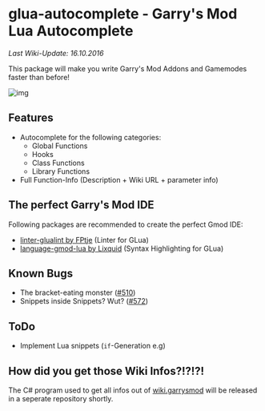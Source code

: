 # glua-autocomplete - Garry's Mod Lua Autocomplete

*Last Wiki-Update: 16.10.2016*

This package will make you write Garry's Mod Addons and Gamemodes faster than before!

![img](http://i.imgur.com/OJaqS5T.gif)

## Features

* Autocomplete for the following categories:
    * Global Functions
    * Hooks
    * Class Functions
    * Library Functions
* Full Function-Info (Description + Wiki URL + parameter info)

## The perfect Garry's Mod IDE

Following packages are recommended to create the perfect Gmod IDE:
* [linter-glualint by FPtje](https://atom.io/packages/linter-glualint) (Linter for GLua)
* [language-gmod-lua by Lixquid](https://atom.io/packages/language-gmod-lua) (Syntax Highlighting for GLua)

## Known Bugs

* The bracket-eating monster ([#510](https://github.com/atom/autocomplete-plus/issues/510))
* Snippets inside Snippets? Wut? ([#572](https://github.com/atom/autocomplete-plus/issues/572))

## ToDo

* Implement Lua snippets (`if`-Generation e.g)

## How did you get those Wiki Infos?!?!?!

The C# program used to get all infos out of [wiki.garrysmod](http://wiki.garrysmod.com/) will be released in a seperate repository shortly.
